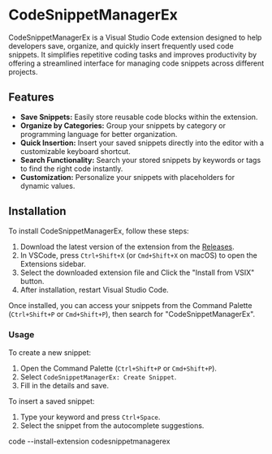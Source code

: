 # CodeSnippetManagerEx

CodeSnippetManagerEx is a Visual Studio Code extension designed to help developers save, organize, and quickly insert frequently used code snippets. It simplifies repetitive coding tasks and improves productivity by offering a streamlined interface for managing code snippets across different projects.

## Features

- **Save Snippets:** Easily store reusable code blocks within the extension.
- **Organize by Categories:** Group your snippets by category or programming language for better organization.
- **Quick Insertion:** Insert your saved snippets directly into the editor with a customizable keyboard shortcut.
- **Search Functionality:** Search your stored snippets by keywords or tags to find the right code instantly.
- **Customization:** Personalize your snippets with placeholders for dynamic values.
  
## Installation

To install CodeSnippetManagerEx, follow these steps:

1. Download the latest version of the extension from the [Releases](https://github.com/your-repo/releases).
2. In VSCode, press `Ctrl+Shift+X` (or `Cmd+Shift+X` on macOS) to open the Extensions sidebar.
3. Select the downloaded extension file and Click the "Install from VSIX" button.
4. After installation, restart Visual Studio Code.

Once installed, you can access your snippets from the Command Palette (`Ctrl+Shift+P` or `Cmd+Shift+P`), then search for "CodeSnippetManagerEx".

### Usage

To create a new snippet:
1. Open the Command Palette (`Ctrl+Shift+P` or `Cmd+Shift+P`).
2. Select `CodeSnippetManagerEx: Create Snippet`.
3. Fill in the details and save.

To insert a saved snippet:
1. Type your keyword and press `Ctrl+Space`.
2. Select the snippet from the autocomplete suggestions.

code --install-extension codesnippetmanagerex
